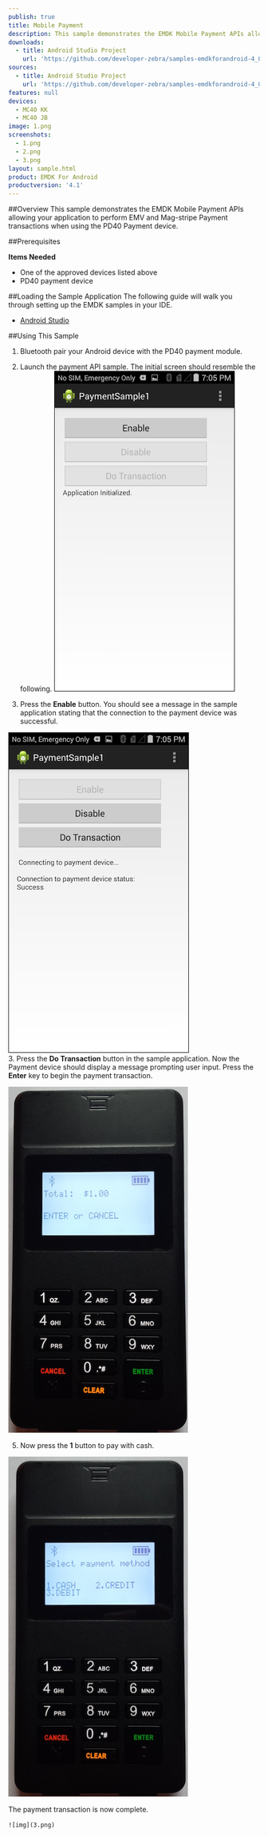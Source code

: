 ```yaml
---
publish: true
title: Mobile Payment
description: This sample demonstrates the EMDK Mobile Payment APIs allowing your application to perform EMV and Mag-stripe Payment transactions when using the PD40 Payment device.
downloads:
  - title: Android Studio Project
    url: 'https://github.com/developer-zebra/samples-emdkforandroid-4_0/archive/PaymentSample1.zip'
sources:
  - title: Android Studio Project
    url: 'https://github.com/developer-zebra/samples-emdkforandroid-4_0/tree/PaymentSample1'
features: null
devices:
  - MC40 KK
  - MC40 JB
image: 1.png
screenshots:
  - 1.png
  - 2.png
  - 3.png
layout: sample.html
product: EMDK For Android
productversion: '4.1'
---
```



##Overview
This sample demonstrates the EMDK Mobile Payment APIs allowing your application to perform EMV and Mag-stripe Payment transactions when using the PD40 Payment device.

##Prerequisites

**Items Needed**
* One of the approved devices listed above
* PD40 payment device

##Loading the Sample Application
The following guide will walk you through setting up the EMDK samples in your IDE.

* [Android Studio](/emdk-for-android/4-1/guide/emdksamples_androidstudio)

##Using This Sample
1. Bluetooth pair your Android device with the PD40 payment module.
2. Launch the payment API sample. The initial screen should resemble the following.
    ![img](1.png) 
    
2. Press the **Enable** button. You should see a message in the sample application stating that the connection to the payment device was successful. 

  ![img](2.png)    
3. Press the **Do Transaction** button in the sample application.  Now the Payment device should display a message prompting user input. Press the **Enter** key to begin the payment transaction.
  
  ![img](pd40-1.png)
  
  5. Now press the **1** button to pay with cash.
  
  ![img](pd40-2.png)
  
  The payment transaction is now complete.
  
    ![img](3.png) 










